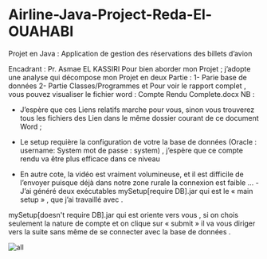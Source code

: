 # Airline-Java-Project-Reda-El-OUAHABI
Projet en Java : Application de gestion des réservations des billets d’avion 

Encadrant : Pr. Asmae EL KASSIRI
Pour bien aborder mon Projet ; j’adopte une analyse qui décompose mon Projet en deux Partie : 
1-	Parie base de données
2-	Partie Classes/Programmes 
 et Pour voir le rapport complet ,  vous pouvez visualiser le fichier word  : Compte Rendu Complete.docx
NB : 
-	J’espère que ces Liens relatifs marche pour vous, sinon vous trouverez tous les fichiers des Lien dans le même dossier courant de ce document Word ;

-	Le setup requière la configuration de votre la base de données (Oracle : username: System mot de passe : system) , j’espère que ce compte rendu va être plus efficace dans ce niveau 

-	En autre cote, la vidéo est vraiment volumineuse, et il est difficile de l’envoyer puisque déjà dans notre zone rurale la connexion est faible ...
-J’ai généré deux exécutables 
  mySetup[require DB].jar qui est le « main setup » , que j’ai travaillé avec .

mySetup[doesn't require DB].jar qui est oriente vers vous , si on chois seulement la nature de compte et on clique sur « submit » il va vous diriger vers la suite sans même de se connecter avec la base de données .

![all](https://user-images.githubusercontent.com/59047199/127766805-67f9b623-439b-4fe2-a90c-0adc02c39e96.jpg)
